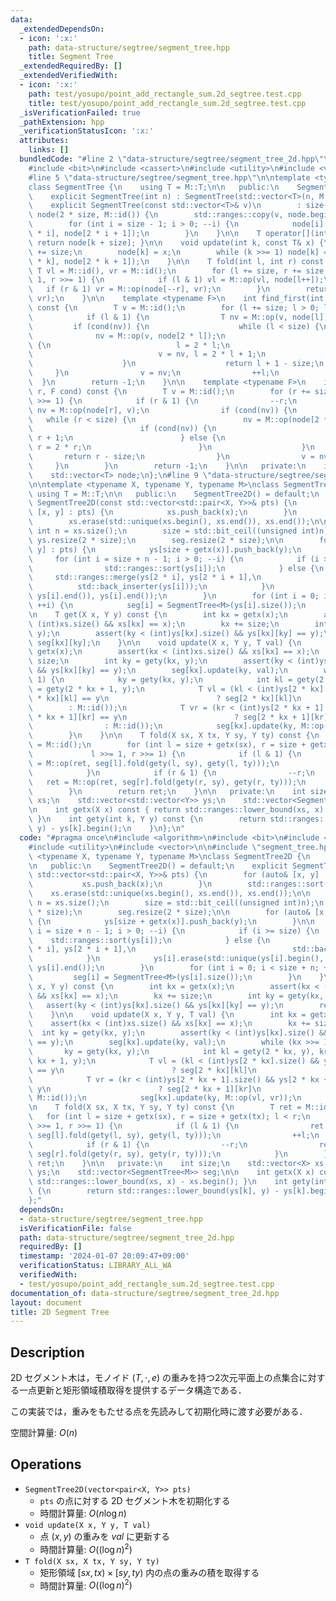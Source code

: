 ```yaml
---
data:
  _extendedDependsOn:
  - icon: ':x:'
    path: data-structure/segtree/segment_tree.hpp
    title: Segment Tree
  _extendedRequiredBy: []
  _extendedVerifiedWith:
  - icon: ':x:'
    path: test/yosupo/point_add_rectangle_sum.2d_segtree.test.cpp
    title: test/yosupo/point_add_rectangle_sum.2d_segtree.test.cpp
  _isVerificationFailed: true
  _pathExtension: hpp
  _verificationStatusIcon: ':x:'
  attributes:
    links: []
  bundledCode: "#line 2 \"data-structure/segtree/segment_tree_2d.hpp\"\n#include <algorithm>\n\
    #include <bit>\n#include <cassert>\n#include <utility>\n#include <vector>\n\n\
    #line 5 \"data-structure/segtree/segment_tree.hpp\"\n\ntemplate <typename M>\n\
    class SegmentTree {\n    using T = M::T;\n\n   public:\n    SegmentTree() = default;\n\
    \    explicit SegmentTree(int n) : SegmentTree(std::vector<T>(n, M::id())) {}\n\
    \    explicit SegmentTree(const std::vector<T>& v)\n        : size(std::bit_ceil(v.size())),\
    \ node(2 * size, M::id()) {\n        std::ranges::copy(v, node.begin() + size);\n\
    \        for (int i = size - 1; i > 0; --i) {\n            node[i] = M::op(node[2\
    \ * i], node[2 * i + 1]);\n        }\n    }\n\n    T operator[](int k) const {\
    \ return node[k + size]; }\n\n    void update(int k, const T& x) {\n        k\
    \ += size;\n        node[k] = x;\n        while (k >>= 1) node[k] = M::op(node[2\
    \ * k], node[2 * k + 1]);\n    }\n\n    T fold(int l, int r) const {\n       \
    \ T vl = M::id(), vr = M::id();\n        for (l += size, r += size; l < r; l >>=\
    \ 1, r >>= 1) {\n            if (l & 1) vl = M::op(vl, node[l++]);\n         \
    \   if (r & 1) vr = M::op(node[--r], vr);\n        }\n        return M::op(vl,\
    \ vr);\n    }\n\n    template <typename F>\n    int find_first(int l, F cond)\
    \ const {\n        T v = M::id();\n        for (l += size; l > 0; l >>= 1) {\n\
    \            if (l & 1) {\n                T nv = M::op(v, node[l]);\n       \
    \         if (cond(nv)) {\n                    while (l < size) {\n          \
    \              nv = M::op(v, node[2 * l]);\n                        if (cond(nv))\
    \ {\n                            l = 2 * l;\n                        } else {\n\
    \                            v = nv, l = 2 * l + 1;\n                        }\n\
    \                    }\n                    return l + 1 - size;\n           \
    \     }\n                v = nv;\n                ++l;\n            }\n      \
    \  }\n        return -1;\n    }\n\n    template <typename F>\n    int find_last(int\
    \ r, F cond) const {\n        T v = M::id();\n        for (r += size; r > 0; r\
    \ >>= 1) {\n            if (r & 1) {\n                --r;\n                T\
    \ nv = M::op(node[r], v);\n                if (cond(nv)) {\n                 \
    \   while (r < size) {\n                        nv = M::op(node[2 * r + 1], v);\n\
    \                        if (cond(nv)) {\n                            r = 2 *\
    \ r + 1;\n                        } else {\n                            v = nv,\
    \ r = 2 * r;\n                        }\n                    }\n             \
    \       return r - size;\n                }\n                v = nv;\n       \
    \     }\n        }\n        return -1;\n    }\n\n   private:\n    int size;\n\
    \    std::vector<T> node;\n};\n#line 9 \"data-structure/segtree/segment_tree_2d.hpp\"\
    \n\ntemplate <typename X, typename Y, typename M>\nclass SegmentTree2D {\n   \
    \ using T = M::T;\n\n   public:\n    SegmentTree2D() = default;\n    explicit\
    \ SegmentTree2D(const std::vector<std::pair<X, Y>>& pts) {\n        for (auto&\
    \ [x, y] : pts) {\n            xs.push_back(x);\n        }\n        std::ranges::sort(xs);\n\
    \        xs.erase(std::unique(xs.begin(), xs.end()), xs.end());\n\n        const\
    \ int n = xs.size();\n        size = std::bit_ceil((unsigned int)n);\n       \
    \ ys.resize(2 * size);\n        seg.resize(2 * size);\n\n        for (auto& [x,\
    \ y] : pts) {\n            ys[size + getx(x)].push_back(y);\n        }\n\n   \
    \     for (int i = size + n - 1; i > 0; --i) {\n            if (i >= size) {\n\
    \                std::ranges::sort(ys[i]);\n            } else {\n           \
    \     std::ranges::merge(ys[2 * i], ys[2 * i + 1],\n                         \
    \          std::back_inserter(ys[i]));\n            }\n            ys[i].erase(std::unique(ys[i].begin(),\
    \ ys[i].end()), ys[i].end());\n        }\n        for (int i = 0; i < size + n;\
    \ ++i) {\n            seg[i] = SegmentTree<M>(ys[i].size());\n        }\n    }\n\
    \n    T get(X x, Y y) const {\n        int kx = getx(x);\n        assert(kx <\
    \ (int)xs.size() && xs[kx] == x);\n        kx += size;\n        int ky = gety(kx,\
    \ y);\n        assert(ky < (int)ys[kx].size() && ys[kx][ky] == y);\n        return\
    \ seg[kx][ky];\n    }\n\n    void update(X x, Y y, T val) {\n        int kx =\
    \ getx(x);\n        assert(kx < (int)xs.size() && xs[kx] == x);\n        kx +=\
    \ size;\n        int ky = gety(kx, y);\n        assert(ky < (int)ys[kx].size()\
    \ && ys[kx][ky] == y);\n        seg[kx].update(ky, val);\n        while (kx >>=\
    \ 1) {\n            ky = gety(kx, y);\n            int kl = gety(2 * kx, y), kr\
    \ = gety(2 * kx + 1, y);\n            T vl = (kl < (int)ys[2 * kx].size() && ys[2\
    \ * kx][kl] == y\n                        ? seg[2 * kx][kl]\n                \
    \        : M::id());\n            T vr = (kr < (int)ys[2 * kx + 1].size() && ys[2\
    \ * kx + 1][kr] == y\n                        ? seg[2 * kx + 1][kr]\n        \
    \                : M::id());\n            seg[kx].update(ky, M::op(vl, vr));\n\
    \        }\n    }\n\n    T fold(X sx, X tx, Y sy, Y ty) const {\n        T ret\
    \ = M::id();\n        for (int l = size + getx(sx), r = size + getx(tx); l < r;\n\
    \             l >>= 1, r >>= 1) {\n            if (l & 1) {\n                ret\
    \ = M::op(ret, seg[l].fold(gety(l, sy), gety(l, ty)));\n                ++l;\n\
    \            }\n            if (r & 1) {\n                --r;\n             \
    \   ret = M::op(ret, seg[r].fold(gety(r, sy), gety(r, ty)));\n            }\n\
    \        }\n        return ret;\n    }\n\n   private:\n    int size;\n    std::vector<X>\
    \ xs;\n    std::vector<std::vector<Y>> ys;\n    std::vector<SegmentTree<M>> seg;\n\
    \n    int getx(X x) const { return std::ranges::lower_bound(xs, x) - xs.begin();\
    \ }\n    int gety(int k, Y y) const {\n        return std::ranges::lower_bound(ys[k],\
    \ y) - ys[k].begin();\n    }\n};\n"
  code: "#pragma once\n#include <algorithm>\n#include <bit>\n#include <cassert>\n\
    #include <utility>\n#include <vector>\n\n#include \"segment_tree.hpp\"\n\ntemplate\
    \ <typename X, typename Y, typename M>\nclass SegmentTree2D {\n    using T = M::T;\n\
    \n   public:\n    SegmentTree2D() = default;\n    explicit SegmentTree2D(const\
    \ std::vector<std::pair<X, Y>>& pts) {\n        for (auto& [x, y] : pts) {\n \
    \           xs.push_back(x);\n        }\n        std::ranges::sort(xs);\n    \
    \    xs.erase(std::unique(xs.begin(), xs.end()), xs.end());\n\n        const int\
    \ n = xs.size();\n        size = std::bit_ceil((unsigned int)n);\n        ys.resize(2\
    \ * size);\n        seg.resize(2 * size);\n\n        for (auto& [x, y] : pts)\
    \ {\n            ys[size + getx(x)].push_back(y);\n        }\n\n        for (int\
    \ i = size + n - 1; i > 0; --i) {\n            if (i >= size) {\n            \
    \    std::ranges::sort(ys[i]);\n            } else {\n                std::ranges::merge(ys[2\
    \ * i], ys[2 * i + 1],\n                                   std::back_inserter(ys[i]));\n\
    \            }\n            ys[i].erase(std::unique(ys[i].begin(), ys[i].end()),\
    \ ys[i].end());\n        }\n        for (int i = 0; i < size + n; ++i) {\n   \
    \         seg[i] = SegmentTree<M>(ys[i].size());\n        }\n    }\n\n    T get(X\
    \ x, Y y) const {\n        int kx = getx(x);\n        assert(kx < (int)xs.size()\
    \ && xs[kx] == x);\n        kx += size;\n        int ky = gety(kx, y);\n     \
    \   assert(ky < (int)ys[kx].size() && ys[kx][ky] == y);\n        return seg[kx][ky];\n\
    \    }\n\n    void update(X x, Y y, T val) {\n        int kx = getx(x);\n    \
    \    assert(kx < (int)xs.size() && xs[kx] == x);\n        kx += size;\n      \
    \  int ky = gety(kx, y);\n        assert(ky < (int)ys[kx].size() && ys[kx][ky]\
    \ == y);\n        seg[kx].update(ky, val);\n        while (kx >>= 1) {\n     \
    \       ky = gety(kx, y);\n            int kl = gety(2 * kx, y), kr = gety(2 *\
    \ kx + 1, y);\n            T vl = (kl < (int)ys[2 * kx].size() && ys[2 * kx][kl]\
    \ == y\n                        ? seg[2 * kx][kl]\n                        : M::id());\n\
    \            T vr = (kr < (int)ys[2 * kx + 1].size() && ys[2 * kx + 1][kr] ==\
    \ y\n                        ? seg[2 * kx + 1][kr]\n                        :\
    \ M::id());\n            seg[kx].update(ky, M::op(vl, vr));\n        }\n    }\n\
    \n    T fold(X sx, X tx, Y sy, Y ty) const {\n        T ret = M::id();\n     \
    \   for (int l = size + getx(sx), r = size + getx(tx); l < r;\n             l\
    \ >>= 1, r >>= 1) {\n            if (l & 1) {\n                ret = M::op(ret,\
    \ seg[l].fold(gety(l, sy), gety(l, ty)));\n                ++l;\n            }\n\
    \            if (r & 1) {\n                --r;\n                ret = M::op(ret,\
    \ seg[r].fold(gety(r, sy), gety(r, ty)));\n            }\n        }\n        return\
    \ ret;\n    }\n\n   private:\n    int size;\n    std::vector<X> xs;\n    std::vector<std::vector<Y>>\
    \ ys;\n    std::vector<SegmentTree<M>> seg;\n\n    int getx(X x) const { return\
    \ std::ranges::lower_bound(xs, x) - xs.begin(); }\n    int gety(int k, Y y) const\
    \ {\n        return std::ranges::lower_bound(ys[k], y) - ys[k].begin();\n    }\n\
    };"
  dependsOn:
  - data-structure/segtree/segment_tree.hpp
  isVerificationFile: false
  path: data-structure/segtree/segment_tree_2d.hpp
  requiredBy: []
  timestamp: '2024-01-07 20:09:47+09:00'
  verificationStatus: LIBRARY_ALL_WA
  verifiedWith:
  - test/yosupo/point_add_rectangle_sum.2d_segtree.test.cpp
documentation_of: data-structure/segtree/segment_tree_2d.hpp
layout: document
title: 2D Segment Tree
---
```


## Description

2D セグメント木は，モノイド $(T, \cdot, e)$ の重みを持つ2次元平面上の点集合に対する一点更新と矩形領域積取得を提供するデータ構造である．

この実装では，重みをもたせる点を先読みして初期化時に渡す必要がある．

空間計算量: $O(n)$

## Operations

- `SegmentTree2D(vector<pair<X, Y>> pts)`
    - `pts` の点に対する 2D セグメント木を初期化する
    - 時間計算量: $O(n\log n)$
- `void update(X x, Y y, T val)`
    - 点 $(x, y)$ の重みを $val$ に更新する
    - 時間計算量: $O((\log n)^2)$
- `T fold(X sx, X tx, Y sy, Y ty)`
    - 矩形領域 $[sx, tx) \times [sy, ty)$ 内の点の重みの積を取得する
    - 時間計算量: $O((\log n)^2)$
